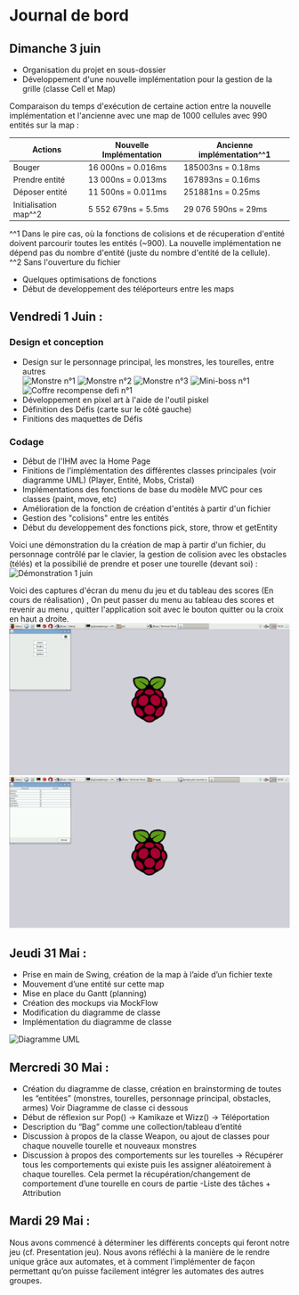 # Journal de bord

## Dimanche 3 juin
- Organisation du projet en sous-dossier
- Développement d'une nouvelle implémentation pour la gestion de la grille (classe Cell et Map)  

Comparaison du temps d'exécution de certaine action entre la nouvelle implémentation et l'ancienne avec une map de 1000 cellules avec 990 entités sur la map :

Actions | Nouvelle Implémentation| Ancienne implémentation^^1
---|---|---
Bouger  | 16 000ns = 0.016ms  |  185003ns = 0.18ms
Prendre entité  | 13 000ns = 0.013ms  |  167893ns = 0.16ms
Déposer entité  | 11 500ns = 0.011ms |  251881ns = 0.25ms
Initialisation map^^2  | 5 552 679ns = 5.5ms |  29 076 590ns = 29ms

^^1 Dans le pire cas, où la fonctions de colisions et de récuperation d'entité doivent parcourir toutes les entités (~900). La nouvelle implémentation ne dépend pas du nombre d'entité (juste du nombre d'entité de la cellule).  
^^2 Sans l'ouverture du fichier  
- Quelques optimisations de fonctions
- Début de developpement des téléporteurs entre les maps

## Vendredi 1 Juin :

### Design et conception
- Design sur le personnage principal, les monstres, les tourelles, entre autres  
![Monstre n°1](https://piskel-imgstore-b.appspot.com/img/612a3ce3-65a4-11e8-b96a-f7f0e10bc042.gif)
![Monstre n°2](https://piskel-imgstore-b.appspot.com/img/b46e6b14-65a4-11e8-852c-f7f0e10bc042.gif)
![Monstre n°3](https://piskel-imgstore-b.appspot.com/img/f53313e8-65a4-11e8-b852-f7f0e10bc042.gif)
![Mini-boss n°1](https://piskel-imgstore-b.appspot.com/img/f1583880-65ad-11e8-a4d6-f7f0e10bc042.gif)
![Coffre recompense defi n°1](https://piskel-imgstore-b.appspot.com/img/10200245-65ad-11e8-b2f6-f7f0e10bc042.gif)
- Développement en pixel art à l'aide de l'outil piskel
- Définition des Défis (carte sur le côté gauche)
- Finitions des maquettes de Défis


### Codage
- Début de l'IHM avec la Home Page
- Finitions de l'implémentation des différentes classes principales (voir diagramme UML) (Player, Entité, Mobs, Cristal)
- Implémentations des fonctions de base du modèle MVC pour ces classes (paint, move, etc)
- Amélioration de la fonction de création d'entités à partir d'un fichier
- Gestion des "colisions" entre les entités
- Début du developpement des fonctions pick, store, throw et getEntity

Voici une démonstration  du la création de map à partir d'un fichier, du personnage contrôlé par le clavier, la gestion de colision avec les obstacles (télés) et la possibilié de prendre et poser une tourelle (devant soi) :  
![Démonstration 1 juin](https://media.giphy.com/media/1qdONHokwpG59VLy40/giphy.gif)

Voici des captures d'écran du menu du jeu et du tableau des scores (En cours de réalisation) , On peut passer du menu au tableau des scores et revenir au menu , quitter l'application soit avec le bouton quitter ou la croix en haut a droite.
![Menu](./Image/Menu.png)
![Score](./Image/Score.png)



## Jeudi 31 Mai :

- Prise en main de Swing, création de la map à l’aide d’un fichier texte
- Mouvement d’une entité sur cette map
- Mise en place du Gantt (planning)
- Création des mockups via MockFlow
- Modification du diagramme de classe
- Implémentation du diagramme de classe

![Diagramme UML](https://image.ibb.co/eFeXHd/PLA_UML.png)

## Mercredi 30 Mai :

- Création du diagramme de classe, création en brainstorming de toutes les  “entitées” (monstres, tourelles, personnage principal, obstacles,  armes) Voir Diagramme de classe ci dessous
- Début de réflexion sur Pop() -> Kamikaze et Wizz() -> Téléportation
- Description du “Bag” comme une collection/tableau d’entité
- Discussion à propos de la classe Weapon, ou ajout de classes pour chaque nouvelle tourelle et nouveaux monstres
- Discussion à propos des comportements sur les tourelles -> Récupérer tous les comportements qui existe puis les assigner aléatoirement à chaque tourelles. Cela permet la récupération/changement de comportement d’une tourelle en cours de partie
-Liste des tâches + Attribution

## Mardi 29 Mai :

Nous avons commencé à déterminer les différents concepts qui feront notre jeu (cf. Presentation jeu). Nous avons réfléchi à la manière de le rendre unique grâce aux automates, et à comment l’implémenter de façon permettant qu’on puisse facilement intégrer les automates des autres groupes.
